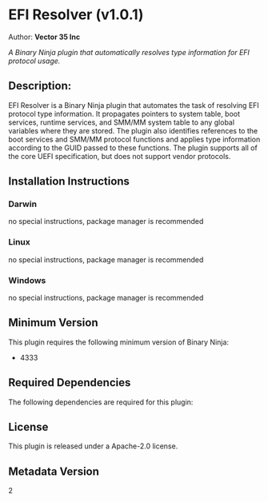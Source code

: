 # EFI Resolver (v1.0.1)
Author: **Vector 35 Inc**

_A Binary Ninja plugin that automatically resolves type information for EFI protocol usage._

## Description:

EFI Resolver is a Binary Ninja plugin that automates the task of resolving EFI protocol type information. It propagates pointers to system table, boot services, runtime services, and SMM/MM system table to any global variables where they are stored. The plugin also identifies references to the boot services and SMM/MM protocol functions and applies type information according to the GUID passed to these functions. The plugin supports all of the core UEFI specification, but does not support vendor protocols.

## Installation Instructions

### Darwin

no special instructions, package manager is recommended

### Linux

no special instructions, package manager is recommended

### Windows

no special instructions, package manager is recommended

## Minimum Version

This plugin requires the following minimum version of Binary Ninja:

* 4333

## Required Dependencies

The following dependencies are required for this plugin:

## License

This plugin is released under a Apache-2.0 license.
## Metadata Version

2
